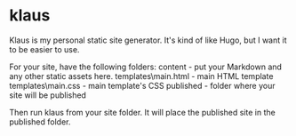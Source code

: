 # klaus
Klaus is my personal static site generator. It's kind of like Hugo, but I want it to be easier to use.

For your site, have the following folders:
 content - put your Markdown and any other static assets here.
 templates\main.html - main HTML template
 templates\main.css - main template's CSS
 published - folder where your site will be published
 
 
Then run klaus from your site folder. It will place the published site in the published folder.
